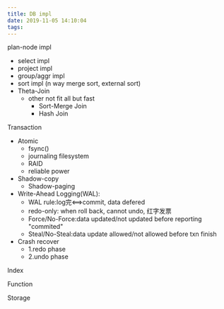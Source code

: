 ```yaml
---
title: DB impl
date: 2019-11-05 14:10:04
tags:
---
```

plan-node impl
- select impl
- project impl
- group/aggr impl
- sort impl (n way merge sort, external sort)
- Theta-Join
  - other not fit all but fast
    - Sort-Merge Join
    - Hash Join

Transaction
- Atomic
  - fsync()
  - journaling filesystem
  - RAID
  - reliable power
- Shadow-copy
  - Shadow-paging
- Write-Ahead Logging(WAL):
  - WAL rule:log完<==>commit, data defered
  - redo-only: when roll back, cannot undo, 红字发票
  - Force/No-Force:data updated/not updated before reporting "commited"
  - Steal/No-Steal:data update allowed/not allowed before txn finish
- Crash recover
  - 1.redo phase
  - 2.undo phase

Index

Function


Storage

